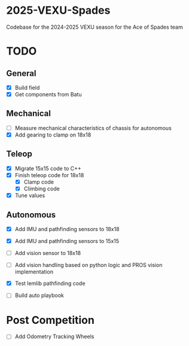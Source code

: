 # 2025-VEXU-Spades
Codebase for the 2024-2025 VEXU season for the Ace of Spades team


# TODO
## General
- [x] Build field
- [x] Get components from Batu

## Mechanical
- [ ] Measure mechanical characteristics of chassis for autonomous
- [x] Add gearing to clamp on 18x18

## Teleop
- [x] Migrate 15x15 code to C++
- [x] Finish teleop code for 18x18
  - [x] Clamp code
  - [x] Climbing code
- [x] Tune values

## Autonomous
- [x] Add IMU and pathfinding sensors to 18x18
- [x] Add IMU and pathfinding sensors to 15x15
- [ ] Add vision sensor to 18x18
- [ ] Add vision handling based on python logic and PROS vision implementation
- [x] Test lemlib pathfinding code
- [ ] Build auto playbook


# Post Competition
- [ ] Add Odometry Tracking Wheels
